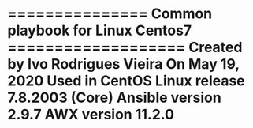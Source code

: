 =============== Common playbook for Linux Centos7 ===================
 Created by Ivo Rodrigues Vieira
 On May 19, 2020
 Used in CentOS Linux release 7.8.2003 (Core)
 Ansible version 2.9.7
 AWX version 11.2.0
=====================================================================